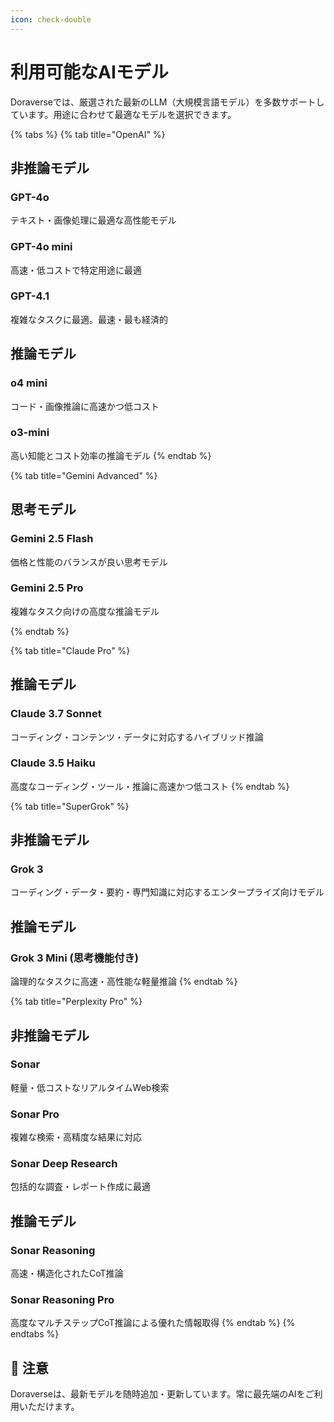 ```yaml
---
icon: check-double
---
```


# 利用可能なAIモデル

Doraverseでは、厳選された最新のLLM（大規模言語モデル）を多数サポートしています。用途に合わせて最適なモデルを選択できます。

{% tabs %}
{% tab title="OpenAI" %}
## 非推論モデル

### **GPT-4o**&#x20;

テキスト・画像処理に最適な高性能モデル

### **GPT-4o mini**

高速・低コストで特定用途に最適

### **GPT-4.1**

複雑なタスクに最適。最速・最も経済的

## 推論モデル

### **o4 mini**

コード・画像推論に高速かつ低コスト

### o3-mini

高い知能とコスト効率の推論モデル
{% endtab %}

{% tab title="Gemini Advanced" %}
## 思考モデル

### Gemini 2.5 Flash&#x20;

価格と性能のバランスが良い思考モデル

### Gemini 2.5 Pro

複雑なタスク向けの高度な推論モデル


{% endtab %}

{% tab title="Claude Pro" %}
## 推論モデル

### Claude 3.7 Sonnet&#x20;

コーディング・コンテンツ・データに対応するハイブリッド推論

### Claude 3.5 Haiku

高度なコーディング・ツール・推論に高速かつ低コスト
{% endtab %}

{% tab title="SuperGrok" %}
## 非推論モデル

### Grok 3&#x20;

コーディング・データ・要約・専門知識に対応するエンタープライズ向けモデル

## 推論モデル

### Grok 3 Mini (思考機能付き)

論理的なタスクに高速・高性能な軽量推論
{% endtab %}

{% tab title="Perplexity Pro" %}
## 非推論モデル

### **Sonar**

軽量・低コストなリアルタイムWeb検索

### **Sonar Pro**

複雑な検索・高精度な結果に対応

### **Sonar Deep Research**

包括的な調査・レポート作成に最適

## 推論モデル

### **Sonar Reasoning**

高速・構造化されたCoT推論

### **Sonar Reasoning Pro**

高度なマルチステップCoT推論による優れた情報取得
{% endtab %}
{% endtabs %}

## **📌** 注意

Doraverseは、最新モデルを随時追加・更新しています。常に最先端のAIをご利用いただけます。
